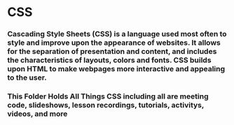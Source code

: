 # CSS

### Cascading Style Sheets (CSS) is a language used most often to style and improve upon the appearance of websites. It allows for the separation of presentation and content, and includes the characteristics of layouts, colors and fonts. CSS builds upon HTML to make webpages more interactive and appealing to the user.

### This Folder Holds All Things CSS including all are meeting code, slideshows, lesson recordings, tutorials, activitys, videos, and more
